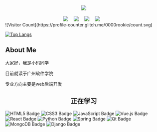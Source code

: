 <!-- 欢迎标语 -->
<h1 align="center"> <a href="https://sunguoqi.com/"> <img src="https://readme-typing-svg.herokuapp.com/?lines=console.log(%22Hello%2C%20World!%22);小码同学欢迎您!&center=true&size=27"> </a> </h1>

  <!-- profile logo 个人资料徽标 -->
  <div align="center">
    <a href="https://blog.hikki.site/"><img src="https://img.shields.io/badge/Website-博客-blue" /></a>&emsp;
    <a href="https://blog.hikki.site/data/img/%E5%BE%AE%E4%BF%A1%E5%85%AC%E4%BC%97%E5%8F%B7.png"><img src="https://img.shields.io/badge/WeChat-微信-07c160" /></a>&emsp;
    <a href="https://blog.csdn.net/m0_53896808"><img src="https://img.shields.io/badge/CSDN-论坛-c32136" /></a>&emsp;
    <a href="https://www.zhihu.com/people/wu-xiao-bai-9/"><img src="https://img.shields.io/badge/Zhihu-知乎-blue" /></a>&emsp;
 
  </div>
<!--   统计人数 -->
![Visitor Count](https://profile-counter.glitch.me/0000rookie/count.svg)

[![Top Langs](https://github-readme-stats.vercel.app/api/top-langs/?username=0000rookie)](https://github.com/0000rookie/github-readme-stats)

## About Me
<p>大家好，我是小码同学</p>
<p>目前就读于广州软件学院</p>
<p>专业方向主要是web后端开发</p>

<!--START_SECTION:waka-->
<!--END_SECTION:waka-->

<!-- 正在学习 -->
<h2 align="center">正在学习</h2>

![HTML5 Badge](https://img.shields.io/badge/HTML5-E34F26?logo=html5&logoColor=fff&style=flat)
![CSS3 Badge](https://img.shields.io/badge/CSS3-1572B6?logo=css3&logoColor=fff&style=flat)
![JavaScript Badge](https://img.shields.io/badge/JavaScript-F7DF1E?logo=javascript&logoColor=000&style=flat)
![Vue.js Badge](https://img.shields.io/badge/Vue.js-4FC08D?logo=vuedotjs&logoColor=fff&style=flat)
![React Badge](https://img.shields.io/badge/React-61DAFB?logo=react&logoColor=000&style=flat)
![Python Badge](https://img.shields.io/badge/Python-3776AB?logo=python&logoColor=fff&style=flat)
![Spring Badge](https://img.shields.io/badge/Spring-6DB33F?logo=spring&logoColor=fff&style=flat)
![Qt Badge](https://img.shields.io/badge/Qt-41CD52?logo=qt&logoColor=fff&style=flat)
![MongoDB Badge](https://img.shields.io/badge/MongoDB-47A248?logo=mongodb&logoColor=fff&style=flat)
![Django Badge](https://img.shields.io/badge/Django-092E20?logo=django&logoColor=fff&style=flat)

